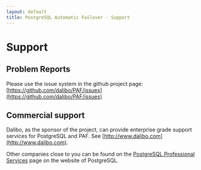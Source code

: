 ```yaml
---
layout: default
title: PostgreSQL Automatic Failover - Support
---
```


# Support

## Problem Reports

Please use the issue system in the github project page: [https://github.com/dalibo/PAF/issues](https://github.com/dalibo/PAF/issues)

## Commercial support

Dalibo, as the sponsor of the project, can provide enterprise grade support services for PostgreSQL and PAF. See [http://www.dalibo.com](http://www.dalibo.com).

Other companies close to you can be found on the [PostgreSQL Professional Services](http://www.postgresql.org/support/professional_support) page on the website of PostgreSQL.

